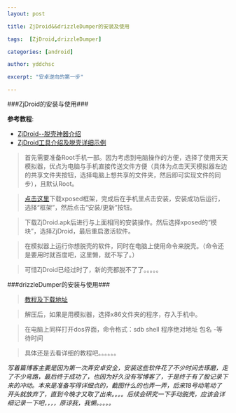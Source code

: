```yaml
---
layout: post

title: ZjDroid&&drizzleDumper的安装及使用

tags:  [ZjDroid,drizzleDumper]

categories: [android]

author: yddchsc

excerpt: "安卓逆向的第一步"

---
```


###ZjDroid的安装与使用###

**参考教程**:

+ [ZjDroid--脱壳神器介绍 ](http://blog.csdn.net/zhangmiaoping23/article/details/46235941)
+ [ZjDroid工具介绍及脱壳详细示例](http://1985wanggang.blog.163.com/blog/static/776383320159895346343/)

> 首先需要准备Root手机一部。因为考虑到电脑操作的方便，选择了使用天天模拟器，优点为电脑与手机直接传送文件方便（具体为点击天天模拟器左边的共享文件夹按钮，选择电脑上想共享的文件夹，然后即可实现文件的同步），且默认Root。

> [点击这里](http://dl.xposed.info/latest.apk)下载xposed框架，完成后在手机里点击安装，安装成功后运行，选择“框架”，然后点击“安装/更新”按钮。

> 下载ZjDroid.apk后进行与上面相同的安装操作。然后选择xposed的“模块”，选择ZjDroid，最后重启激活软件。

> 在模拟器上运行你想脱壳的软件，同时在电脑上使用命令来脱壳。（命令还是要用时就百度吧，这里懒，就不写了。）

> 可惜ZjDroid已经过时了，新的壳都脱不了了。。。。。

###drizzleDumper的安装与使用###

> [教程及下载地址](http://www.4848438.com/post-877.html)

> 解压后，如果是用模拟器，选择x86文件夹的程序，存入手机中。

> 在电脑上同样打开dos界面，命令格式：sdb shell 程序绝对地址 包名 -等待时间

> 具体还是去看详细的教程吧。。。。。。




*写着篇博客主要是因为第一次弄安卓安全，安装这些软件花了不少时间去琢磨，走了不少弯路，最后终于成功了，也因为好久没有写博客了，于是终于有了股记录下来的冲动。本来是准备写得详细点的，截图什么的也弄一弄，后来18号动笔动了开头就放弃了，直到今晚才又取了出来。。。。后续会研究一下手动脱壳，应该会详细记录一下吧，，，，原谅我，我懒。。。。。*
